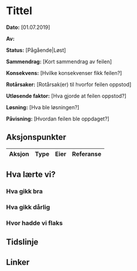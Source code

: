 # Tittel

**Dato:** [01.07.2019]

**Av:**

**Status:** [Pågående|Løst]

**Sammendrag:** [Kort sammendrag av feilen]

**Konsekvens:** [Hvilke konsekvenser fikk feilen?]

**Rotårsaker:** [Rotårsak(er) til hvorfor feilen oppstod]

**Utløsende faktor:** [Hva gjorde at feilen oppstod?]

**Løsning:** [Hva ble løsningen?]

**Påvisning:** [Hvordan feilen ble oppdaget?]

## Aksjonspunkter

| Aksjon | Type | Eier | Referanse |
| ------ | ---- | ---- | --- |

## Hva lærte vi?

### Hva gikk bra

### Hva gikk dårlig

### Hvor hadde vi flaks

## Tidslinje

## Linker
